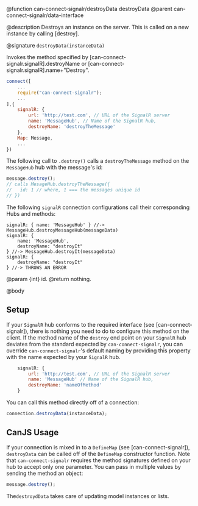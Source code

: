@function can-connect-signalr/destroyData destroyData
@parent can-connect-signalr/data-interface

@description Destroys an instance on the server.  This is called on a new instance by calling [destroy].

@signature `destroyData(instanceData)`

Invokes the method specified by [can-connect-signalr.signalR].destroyName or
[can-connect-signalr.signalR].name+"Destroy".

```js
connect([
    ...
    require("can-connect-signalr");
    ...
],{
    signalR: {
        url: 'http://test.com', // URL of the SignalR server
        name: 'MessageHub', // Name of the SignalR hub,
        destroyName: 'destroyTheMessage'
    },
    Map: Message,
    ...
})

```

The following call to `.destroy()` calls a `destroyTheMessage` method on the `MessageHub` hub with the message's id:

```js
message.destroy();
// calls MesageHub.destroyTheMessage({
//   id: 1 // where, 1 === the messages unique id
// })
```

The following `signalR` connection configurations call their corresponding Hubs and methods:

```
signalR: { name: 'MessageHub' } //-> MessageHub.destroyMessageHub(messageData)
signalR: {
    name: 'MessageHub',
    destroyName: "destroyIt"
} //-> MessageHub.destroyIt(messageData)
signalR: {
    destroyName: "destroyIt"
} //-> THROWS AN ERROR
```

@param {int} id.
@return nothing.


@body

## Setup

If your `SignalR` hub conforms to the required interface (see [can-connect-signalr]), there is nothing you need to
do to configure this method on the client. If the method name of the `destroy` end point on your `SignalR` hub deviates from
the standard expected by `can-connect-signalr`, you can override `can-connect-signalr`'s default naming by providing
this property with the name expected by your `SignalR` hub.

```js
    signalR: {
        url: 'http://test.com', // URL of the SignalR server
        name: 'MessageHub' // Name of the SignalR hub,
        destroyName: 'nameOfMethod'
    }
```

You can call this method directly off of a connection:

```js
connection.destroyData(instanceData);
```

## CanJS Usage

If your connection is mixed in to a `DefineMap` (see [can-connect-signalr]), `destroyData` can be called off of the
`DefineMap` constructor function. Note that `can-connect-signalr` requires the method signatures
defined on your hub to accept only one parameter. You can pass in multiple values by sending the method
an object:

```js
message.destroy();
```

The`destroydData` takes care of updating model instances or lists.
